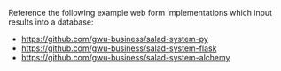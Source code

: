 Reference the following
 example web form implementations
  which input results into a database:

 + https://github.com/gwu-business/salad-system-py
 + https://github.com/gwu-business/salad-system-flask
 + https://github.com/gwu-business/salad-system-alchemy
